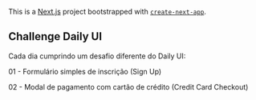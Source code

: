 This is a [Next.js](https://nextjs.org/) project bootstrapped with [`create-next-app`](https://github.com/vercel/next.js/tree/canary/packages/create-next-app).

## Challenge Daily UI

Cada dia cumprindo um desafio diferente do Daily UI:

01 - Formulário simples de inscrição (Sign Up)

02 - Modal de pagamento com cartão de crédito (Credit Card Checkout)
